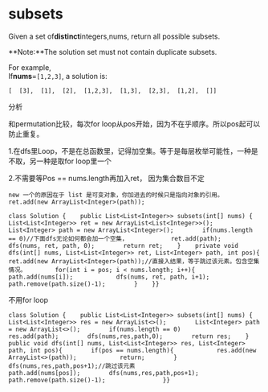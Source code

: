 # subsets

Given a set of**distinct**integers,nums, return all possible subsets.

**Note:**The solution set must not contain duplicate subsets.

For example,  
If**nums**=`[1,2,3]`, a solution is:

```text
[  [3],  [1],  [2],  [1,2,3],  [1,3],  [2,3],  [1,2],  []]
```

分析

和permutation比较，每次for loop从pos开始，因为不在乎顺序。所以pos起可以防止重复。

1.在dfs里Loop，不是在总函数里，记得加空集。等于是每层枚举可能性，一种是不取，另一种是取for loop里一个

2.不需要等Pos == nums.length再加入ret， 因为集合数目不定

```text
new 一个的原因在于 list 是可变对象，你加进去的时候只是指向对象的引用。ret.add(new ArrayList<Integer>(path));
```

```text
class Solution {    public List<List<Integer>> subsets(int[] nums) {     List<List<Integer>> ret = new ArrayList<List<Integer>>();        List<Integer> path = new ArrayList<Integer>();        if(nums.length == 0)//下面dfs无论如何都会加一个空集，            ret.add(path);        dfs(nums, ret, path, 0);        return ret;    }    private void dfs(int[] nums, List<List<Integer>> ret, List<Integer> path, int pos){        ret.add(new ArrayList<Integer>(path));//直接入结果，等于跳过该元素。包含空集情况。        for(int i = pos; i < nums.length; i++){            path.add(nums[i]);            dfs(nums, ret, path, i+1);            path.remove(path.size()-1);        }    }}
```

不用for loop

```text
class Solution {    public List<List<Integer>> subsets(int[] nums) {        List<List<Integer>> res = new ArrayList<>();        List<Integer> path = new ArrayList<>();        if(nums.length == 0)            res.add(path);        dfs(nums,res,path,0);        return res;    }    public void dfs(int[] nums, List<List<Integer>> res, List<Integer> path, int pos){        if(pos == nums.length){            res.add(new ArrayList<>(path));            return;        }                    dfs(nums,res,path,pos+1);//跳过该元素                path.add(nums[pos]);        dfs(nums,res,path,pos+1);        path.remove(path.size()-1);                }}
```

